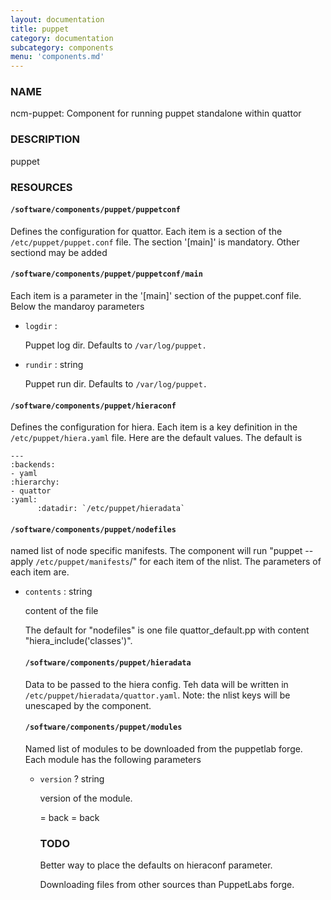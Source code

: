 ```yaml
---
layout: documentation
title: puppet
category: documentation
subcategory: components
menu: 'components.md'
---
```

### NAME

ncm-puppet: Component for running puppet standalone within quattor

### DESCRIPTION

puppet

### RESOURCES

#### `/software/components/puppet/puppetconf`

Defines the configuration for quattor. Each item is a section of the `/etc/puppet/puppet.conf` file. The section '\[main\]' is mandatory.
Other sectiond may be added

#### `/software/components/puppet/puppetconf/main`

Each item is a parameter in the '\[main\]' section of the puppet.conf file. Below the mandaroy parameters

- `logdir` : 

    Puppet log dir. Defaults to `/var/log/puppet.`

- `rundir` : string

    Puppet run dir. Defaults to `/var/log/puppet.`

#### `/software/components/puppet/hieraconf`

Defines the configuration for hiera. Each item is a key definition in the `/etc/puppet/hiera.yaml` file. Here are the default values.
The default is 

    ---
    :backends:
    - yaml
    :hierarchy:
    - quattor
    :yaml:
          :datadir: `/etc/puppet/hieradata`

#### `/software/components/puppet/nodefiles`

named list of node specific manifests. The component will run "puppet --apply `/etc/puppet/manifests`/<file>" for each item <file> of the nlist.
The parameters of each item are.

- `contents` : string

    content of the file

    The default for "nodefiles" is one file quattor\_default.pp with content "hiera\_include('classes')".

    #### `/software/components/puppet/hieradata`

    Data to be passed to the hiera config. Teh data will be written in `/etc/puppet/hieradata/quattor.yaml`. Note: the nlist keys will be unescaped by the component.

    #### `/software/components/puppet/modules`

    Named list of modules to be downloaded from the puppetlab forge. Each module has the following parameters

    - `version` ? string

        version of the module.

        = back
        = back 

        

        ### TODO

        Better way to place the defaults on hieraconf parameter.

        Downloading files from other sources than PuppetLabs forge.
